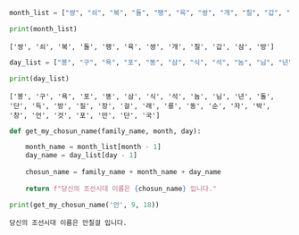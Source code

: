 ```python
month_list = ["쌍", "쇠", "복", "돌", "팽", "육", "쌍", "개", "칠", "갑", "삼", "방"]

print(month_list)
```

    ['쌍', '쇠', '복', '돌', '팽', '육', '쌍', '개', '칠', '갑', '삼', '방']
    


```python
day_list = ["봉", "구", "욕", "포", "똥", "삼", "식", "석", "놈", "님", "년", "돌", "단", "득", "방", "질", "장", "걸", "래", "룡", "동", "순", "자", "박", "창", "언", "것", "포", "만", "단", "국"]

print(day_list)
```

    ['봉', '구', '욕', '포', '똥', '삼', '식', '석', '놈', '님', '년', '돌', '단', '득', '방', '질', '장', '걸', '래', '룡', '동', '순', '자', '박', '창', '언', '것', '포', '만', '단', '국']
    


```python
def get_my_chosun_name(family_name, month, day):

    month_name = month_list[month - 1]
    day_name = day_list[day - 1]
    
    chosun_name = family_name + month_name + day_name
    
    return f"당신의 조선시대 이름은 {chosun_name} 입니다."
```


```python
print(get_my_chosun_name('안', 9, 18))
```

    당신의 조선시대 이름은 안칠걸 입니다.
    
